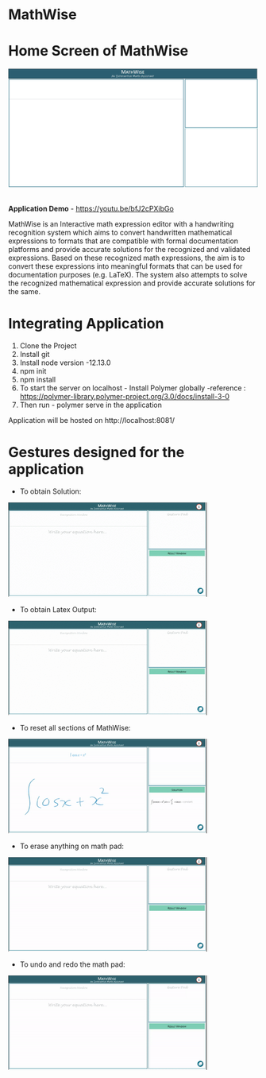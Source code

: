 # MathWise

# Home Screen of MathWise
<p align="center">
<img src="./images/about.jpg" width="600" />
  &nbsp;
</p>
  
**Application Demo** - https://youtu.be/bfJ2cPXibGo

MathWise is an Interactive math expression editor with a handwriting recognition system which aims to convert handwritten mathematical expressions to formats that are compatible with formal documentation platforms and provide accurate solutions for the recognized and validated expressions. Based on these recognized math expressions, the aim is to convert these expressions into meaningful formats that can be used for documentation purposes (e.g. LaTeX). The system also attempts to solve the recognized mathematical expression and provide accurate solutions for the same.



# Integrating Application
 1. Clone the Project
 2. Install git
 3. Install node version -12.13.0
 4. npm init
 5. npm install
 6. To start the server on localhost - Install Polymer globally -reference : https://polymer-library.polymer-project.org/3.0/docs/install-3-0
 7. Then run - polymer serve in the application
 
 Application will be hosted on http://localhost:8081/
 
# Gestures designed for the application
- To obtain Solution:
<p float="left">
  <img src="./images/MathWise_solution.gif" width="400"/>
  &nbsp;
</p>

- To obtain Latex Output:
<p float="left">
  <img src="./images/MathWise_latex.gif" width="400"/>
  &nbsp;
</p>

- To reset all sections of MathWise:
<p float="left">
  <img src="./images/MathWise_reset.gif" width="400"/>
  &nbsp;
</p>


- To erase anything on math pad:
<p float="left">
  <img src="./images/MathWise_erase.gif" width="400"/>
  &nbsp;
</p>


- To undo and redo the math pad:
<p float="left">
  <img src="./images/MathWise_undo_redo.gif" width="400"/>
  &nbsp;
</p>
